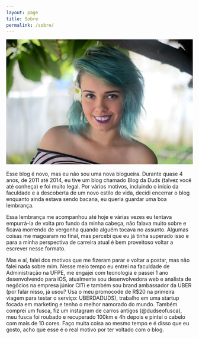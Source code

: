 ```yaml
---
layout: page
title: Sobre
permalink: /sobre/
---
```


![Foto de perfil](/assets/images/perfilBottom.jpg)

Esse blog é novo, mas eu não sou uma nova blogueira. Durante quase 4 anos, de 2011 até 2014, eu tive um blog chamado Blog da Duds (talvez você até conheça) e foi muito legal. Por vários motivos, incluindo o início da faculdade e a descoberta de um novo estilo de vida, decidi encerrar o blog enquanto ainda estava sendo bacana, eu queria guardar uma boa lembrança. 

Essa lembrança me acompanhou até hoje e várias vezes eu tentava empurrá-la de volta pro fundo da minha cabeça, não falava muito sobre e ficava morrendo de vergonha quando alguém tocava no assunto. Algumas coisas me magoaram no final, mas percebi que eu já tinha superado isso e para a minha perspectiva de carreira atual é bem proveitoso voltar a escrever nesse formato. 

Mas e aí, falei dos motivos que me fizeram parar e voltar a postar, mas não falei nada sobre mim. Nesse meio tempo eu entrei na faculdade de Administração na UFPE, me engajei com tecnologia e passei 1 ano desenvolvendo para iOS, atualmente sou desenvolvedora web e analista de negócios na empresa júnior CITi e também sou brand ambassador da UBER (por falar nisso, já usou? Usa o meu promocode de R$20 na primeira viagem para testar o serviço: UBERDADUDS), trabalho em uma startup focada em marketing e tenho o melhor namorado do mundo. Também comprei um fusca, fiz um instagram de carros antigos (@dudseofusca), meu fusca foi roubado e recuperado 100km e 4h depois e pintei o cabelo com mais de 10 cores. Faço muita coisa ao mesmo tempo e é disso que eu gosto, acho que esse é o real motivo por ter voltado com o blog. 

